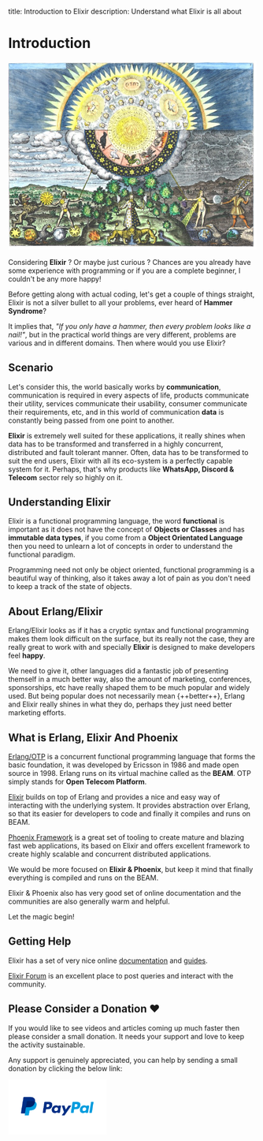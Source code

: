 title: Introduction to Elixir
description: Understand what Elixir is all about

# Introduction

![Introduction to Elixir](../../../images/pages/octallium-elixir-introduction.jpg)

Considering **Elixir** ? Or maybe just curious ? Chances are you already have some experience with programming or if you are a complete beginner, I couldn't be any more happy!

Before getting along with actual coding, let's get a couple of things straight, Elixir is not a silver bullet to all your problems, ever heard of **Hammer Syndrome**?

It implies that, _"If you only have a hammer, then every problem looks like a nail!"_, but in the practical world things are very different, problems are various and in different domains. Then where would you use Elixir?

## Scenario

Let's consider this, the world basically works by **communication**, communication is required in every aspects of life, products communicate their utility, services communicate their usability, consumer communicate their requirements, etc, and in this world of communication **data** is constantly being passed from one point to another.

**Elixir** is extremely well suited for these applications, it really shines when data has to be transformed and transferred in a highly concurrent, distributed and fault tolerant manner. Often, data has to be transformed to suit the end users, Elixir with all its eco-system is a perfectly capable system for it. Perhaps, that's why products like **WhatsApp, Discord & Telecom** sector rely so highly on it.

## Understanding Elixir

Elixir is a functional programming language, the word **functional** is important as it does not have the concept of **Objects or Classes** and has **immutable data types**, if you come from a **Object Orientated Language** then you need to unlearn a lot of concepts in order to understand the functional paradigm.

Programming need not only be object oriented, functional programming is a beautiful way of thinking, also it takes away a lot of pain as you don't need to keep a track of the state of objects.

## About Erlang/Elixir

Erlang/Elixir looks as if it has a cryptic syntax and functional programming makes them look difficult on the surface, but its really not the case, they are really great to work with and specially **Elixir** is designed to make developers feel **happy**.

We need to give it, other languages did a fantastic job of presenting themself in a much better way, also the amount of marketing, conferences, sponsorships, etc have really shaped them to be much popular and widely used. But being popular does not necessarily mean {++better++}, Erlang and Elixir really shines in what they do, perhaps they just need better marketing efforts.

## What is Erlang, Elixir And Phoenix

[Erlang/OTP](https://www.erlang.org/) is a concurrent functional programming language that forms the basic foundation, it was developed by Ericsson in 1986 and made open source in 1998. Erlang runs on its virtual machine called as the **BEAM**. OTP simply stands for **Open Telecom Platform**.

[Elixir](https://elixir-lang.org/) builds on top of Erlang and provides a nice and easy way of interacting with the underlying system. It provides abstraction over Erlang, so that its easier for developers to code and finally it compiles and runs on BEAM.

[Phoenix Framework](https://www.phoenixframework.org/) is a great set of tooling to create mature and blazing fast web applications, its based on Elixir and offers excellent framework to create highly scalable and concurrent distributed applications.

We would be more focused on **Elixir & Phoenix**, but keep it mind that finally everything is compiled and runs on the BEAM.

Elixir & Phoenix also has very good set of online documentation and the communities are also generally warm and helpful.

Let the magic begin!

## Getting Help

Elixir has a set of very nice online [documentation](https://elixir-lang.org/docs.html) and [guides](https://elixir-lang.org/learning.html).

[Elixir Forum](https://elixirforum.com/) is an excellent place to post queries and interact with the community.

## Please Consider a Donation ❤️

If you would like to see videos and articles coming up much faster then please consider a small donation. It needs your support and love to keep the activity sustainable.

Any support is genuinely appreciated, you can help by sending a small donation by clicking the below link:

[<img src="../../../../images/paypal-logo.png" alt="Paypal" title="Paypal" width="200"/>](https://www.paypal.me/octallium)
